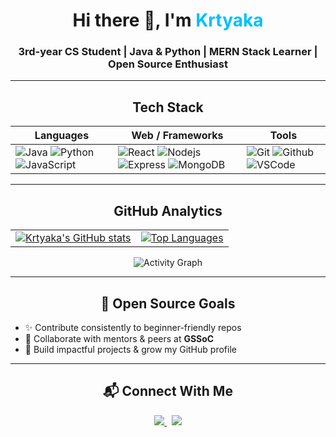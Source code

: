 <h1 align="center">Hi there 👋, I'm <span style="color:#00bfff">Krtyaka</span></h1>
<h3 align="center">3rd-year CS Student | Java & Python | MERN Stack Learner | Open Source Enthusiast</h3>

---

<h2 align="center"> Tech Stack </h2>
<div align="center">

| Languages | Web / Frameworks | Tools |
|-----------|------------------|-------|
| ![Java](https://skillicons.dev/icons?i=java) ![Python](https://skillicons.dev/icons?i=python) ![JavaScript](https://skillicons.dev/icons?i=javascript) | ![React](https://skillicons.dev/icons?i=react) ![Nodejs](https://skillicons.dev/icons?i=nodejs) ![Express](https://skillicons.dev/icons?i=express) ![MongoDB](https://skillicons.dev/icons?i=mongodb) | ![Git](https://skillicons.dev/icons?i=git) ![Github](https://skillicons.dev/icons?i=github) ![VSCode](https://skillicons.dev/icons?i=vscode) |

</div>

---

<h2 align="center"> GitHub Analytics</h2>

<table align="center">
<tr>
<td>
  <a href="http://www.github.com/Krtyaka">
    <img src="https://github-readme-stats.vercel.app/api?username=Krtyaka&show_icons=true&count_private=true&title_color=00bfff&text_color=ffffff&icon_color=00bfff&bg_color=000000&hide_border=true" alt="Krtyaka's GitHub stats" />
  </a>
</td>
<td>
  <a href="http://www.github.com/Krtyaka">
    <img src="https://github-readme-stats.vercel.app/api/top-langs/?username=Krtyaka&langs_count=8&layout=compact&title_color=00bfff&text_color=ffffff&icon_color=00bfff&bg_color=000000&hide_border=true" alt="Top Languages" />
  </a>
</td>
</tr>
</table>

<p align="center">
  <img src="https://github-readme-activity-graph.vercel.app/graph?username=Krtyaka&bg_color=000000&color=ffffff&line=00bfff&point=00bfff&area=true&hide_border=true" alt="Activity Graph" />
</p>


---

<h2 align="center"> 🌟 Open Source Goals </h2>
<ul align="left">
  <li>✨ Contribute consistently to beginner-friendly repos</li>
  <li>🤝 Collaborate with mentors & peers at <b>GSSoC</b></li>
  <li>🚀 Build impactful projects & grow my GitHub profile</li>
</ul>

---

<h2 align="center"> 📬 Connect With Me </h2>
<p align="center">
  <a href="http://www.linkedin.com/in/krtyaka-ahuja-04498a31a">
    <img src="https://img.shields.io/badge/LinkedIn-0A66C2?style=for-the-badge&logo=linkedin&logoColor=white"/>
  </a>
  &nbsp
  <a href="mailto:krtyaka.ahuja@gmail.com">
    <img src="https://img.shields.io/badge/Email-D14836?style=for-the-badge&logo=gmail&logoColor=white"/>
  </a>
</p>
